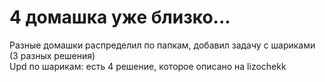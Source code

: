 # 4 домашка уже близко...

Разные домашки распределил по папкам, добавил задачу с шариками (3 разных решения)\
Upd по шарикам: есть 4 решение, которое описано на lizochekk
